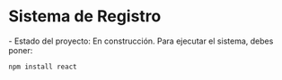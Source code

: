 <h1>Sistema de Registro</h1>
- Estado del proyecto: En construcción.
Para ejecutar el sistema, debes poner:

```npm install react ```
